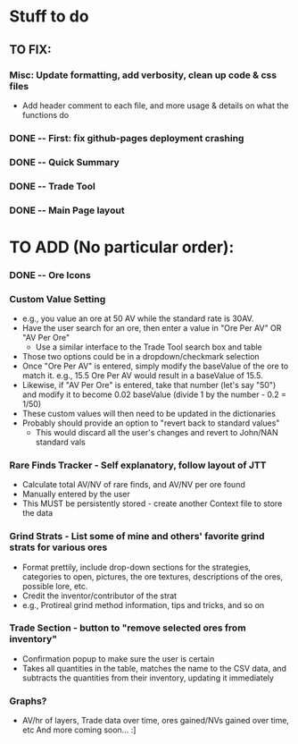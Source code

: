 # Stuff to do

## TO FIX:

### Misc: Update formatting, add verbosity, clean up code & css files
   - Add header comment to each file, and more usage & details on what the functions do

### DONE -- First: fix github-pages deployment crashing
### DONE -- Quick Summary
### DONE -- Trade Tool
### DONE -- Main Page layout

# TO ADD (No particular order):
### DONE -- Ore Icons

### Custom Value Setting
 - e.g., you value an ore at 50 AV while the standard rate is 30AV.
 - Have the user search for an ore, then enter a value in "Ore Per AV" OR "AV Per Ore"
    - Use a similar interface to the Trade Tool search box and table
 - Those two options could be in a dropdown/checkmark selection
 - Once "Ore Per AV" is entered, simply modify the baseValue of the ore
 to match it. e.g., 15.5 Ore Per AV would result in a baseValue of 15.5.
 - Likewise, if "AV Per Ore" is entered, take that number (let's say "50")
 and modify it to become 0.02 baseValue (divide 1 by the number - 0.2 = 1/50)
 - These custom values will then need to be updated in the dictionaries
 - Probably should provide an option to "revert back to standard values"
    - This would discard all the user's changes and revert to John/NAN standard vals

### Rare Finds Tracker - Self explanatory, follow layout of JTT
 - Calculate total AV/NV of rare finds, and AV/NV per ore found
 - Manually entered by the user
 - This MUST be persistently stored - create another Context file to store the data

### Grind Strats - List some of mine and others' favorite grind strats for various ores
 - Format prettily, include drop-down sections for the strategies, categories to open,
pictures, the ore textures, descriptions of the ores, possible lore, etc.
 - Credit the inventor/contributor of the strat
 - e.g., Protireal grind method information, tips and tricks, and so on

### Trade Section - button to "remove selected ores from inventory"
 - Confirmation popup to make sure the user is certain
 - Takes all quantities in the table, matches the name to the CSV data,
  and subtracts the quantities from their inventory, updating it immediately

### Graphs?
 - AV/hr of layers, Trade data over time, ores gained/NVs gained over time, etc
And more coming soon... :]